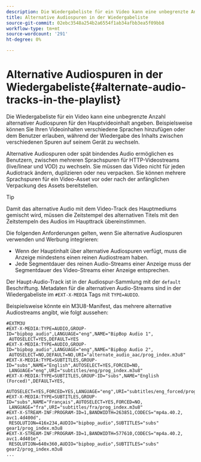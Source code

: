 ```yaml
---
description: Die Wiedergabeliste für ein Video kann eine unbegrenzte Anzahl alternativer Audiospuren für den Hauptvideoinhalt angeben. Beispielsweise können Sie Ihren Videoinhalten verschiedene Sprachen hinzufügen oder dem Benutzer erlauben, während der Wiedergabe des Inhalts zwischen verschiedenen Spuren auf seinem Gerät zu wechseln.
title: Alternative Audiospuren in der Wiedergabeliste
source-git-commit: 02ebc3548a254b2a6554f1ab34afbb3ea5f09bb8
workflow-type: tm+mt
source-wordcount: '291'
ht-degree: 0%

---
```


# Alternative Audiospuren in der Wiedergabeliste{#alternate-audio-tracks-in-the-playlist}

Die Wiedergabeliste für ein Video kann eine unbegrenzte Anzahl alternativer Audiospuren für den Hauptvideoinhalt angeben. Beispielsweise können Sie Ihren Videoinhalten verschiedene Sprachen hinzufügen oder dem Benutzer erlauben, während der Wiedergabe des Inhalts zwischen verschiedenen Spuren auf seinem Gerät zu wechseln.

Alternative Audiospuren oder spät bindendes Audio ermöglichen es Benutzern, zwischen mehreren Sprachspuren für HTTP-Videostreams (live/linear und VOD) zu wechseln. Sie müssen das Video nicht für jeden Audiotrack ändern, duplizieren oder neu verpacken. Sie können mehrere Sprachspuren für ein Video-Asset vor oder nach der anfänglichen Verpackung des Assets bereitstellen.

>[!TIP]
>
>Damit das alternative Audio mit dem Video-Track des Hauptmediums gemischt wird, müssen die Zeitstempel des alternativen Titels mit den Zeitstempeln des Audios im Haupttrack übereinstimmen.

Die folgenden Anforderungen gelten, wenn Sie alternative Audiospuren verwenden und Werbung integrieren:

* Wenn der Hauptinhalt über alternative Audiospuren verfügt, muss die Anzeige mindestens einen reinen Audiostream haben.
* Jede Segmentdauer des reinen Audio-Streams einer Anzeige muss der Segmentdauer des Video-Streams einer Anzeige entsprechen.

Der Haupt-Audio-Track ist in der Audiospur-Sammlung mit der `default` Beschriftung. Metadaten für die alternativen Audio-Streams sind in der Wiedergabeliste im `#EXT-X-MEDIA` Tags mit `TYPE=AUDIO`.

Beispielsweise könnte ein M3U8-Manifest, das mehrere alternative Audiostreams angibt, wie folgt aussehen:

```
#EXTM3U
#EXT-X-MEDIA:TYPE=AUDIO,GROUP-ID="bipbop_audio",LANGUAGE="eng",NAME="BipBop Audio 1",
 AUTOSELECT=YES,DEFAULT=YES
#EXT-X-MEDIA:TYPE=AUDIO,GROUP-ID="bipbop_audio",LANGUAGE="eng",NAME="BipBop Audio 2",
 AUTOSELECT=NO,DEFAULT=NO,URI="alternate_audio_aac/prog_index.m3u8"
#EXT-X-MEDIA:TYPE=SUBTITLES,GROUP-ID="subs",NAME="English",AUTOSELECT=YES,FORCED=NO,
 LANGUAGE="eng",URI="subtitles/eng/prog_index.m3u8"
#EXT-X-MEDIA:TYPE=SUBTITLES,GROUP-ID="subs",NAME="English (Forced)",DEFAULT=YES,
 AUTOSELECT=YES,FORCED=YES,LANGUAGE="eng",URI="subtitles/eng_forced/prog_index.m3u8"
#EXT-X-MEDIA:TYPE=SUBTITLES,GROUP-ID="subs",NAME="Français",AUTOSELECT=YES,FORCED=NO,
 LANGUAGE="fra",URI="subtitles/fra/prog_index.m3u8"
#EXT-X-STREAM-INF:PROGRAM-ID=1,BANDWIDTH=263851,CODECS="mp4a.40.2, avc1.4d400d",
 RESOLUTION=416x234,AUDIO="bipbop_audio",SUBTITLES="subs" 
gear1/prog_index.m3u8
#EXT-X-STREAM-INF:PROGRAM-ID=1,BANDWIDTH=577610,CODECS="mp4a.40.2, avc1.4d401e",
 RESOLUTION=640x360,AUDIO="bipbop_audio",SUBTITLES="subs"
gear2/prog_index.m3u8
...
```
